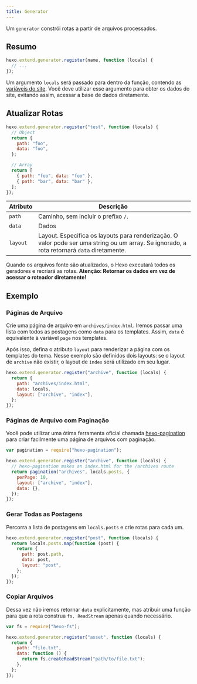 ```yaml
---
title: Generator
---
```


Um `generator` constrói rotas a partir de arquivos processados.

## Resumo

```js
hexo.extend.generator.register(name, function (locals) {
  // ...
});
```

Um argumento `locals` será passado para dentro da função, contendo as [variáveis do site](../docs/variables.html#Variaveis-do-Site). Você deve utilizar esse argumento para obter os dados do site, evitando assim, acessar a base de dados diretamente.

## Atualizar Rotas

```js
hexo.extend.generator.register("test", function (locals) {
  // Object
  return {
    path: "foo",
    data: "foo",
  };

  // Array
  return [
    { path: "foo", data: "foo" },
    { path: "bar", data: "bar" },
  ];
});
```

| Atributo | Descrição                                                                                                                                   |
| -------- | ------------------------------------------------------------------------------------------------------------------------------------------- |
| `path`   | Caminho, sem incluir o prefixo `/`.                                                                                                         |
| `data`   | Dados                                                                                                                                       |
| `layout` | Layout. Especifica os layouts para renderização. O valor pode ser uma string ou um array. Se ignorado, a rota retornará `data` diretamente. |

Quando os arquivos fonte são atualizados, o Hexo executará todos os geradores e recriará as rotas. **Atenção: Retornar os dados em vez de acessar o roteador diretamente!**

## Exemplo

### Páginas de Arquivo

Crie uma página de arquivo em `archives/index.html`. Iremos passar uma lista com todos as postagens como `data` para os templates. Assim, `data` é equivalente à variável `page` nos templates.

Após isso, defina o atributo `layout` para renderizar a página com os templates do tema. Nesse exemplo são definidos dois layouts: se o layout de `archive` não existir, o layout de `index` será utilizado em seu lugar.

```js
hexo.extend.generator.register("archive", function (locals) {
  return {
    path: "archives/index.html",
    data: locals,
    layout: ["archive", "index"],
  };
});
```

### Páginas de Arquivo com Paginação

Você pode utilizar uma ótima ferramenta oficial chamada [hexo-pagination][] para criar facilmente uma página de arquivos com paginação.

```js
var pagination = require("hexo-pagination");

hexo.extend.generator.register("archive", function (locals) {
  // hexo-pagination makes an index.html for the /archives route
  return pagination("archives", locals.posts, {
    perPage: 10,
    layout: ["archive", "index"],
    data: {},
  });
});
```

### Gerar Todas as Postagens

Percorra a lista de postagens em `locals.posts` e crie rotas para cada um.

```js
hexo.extend.generator.register("post", function (locals) {
  return locals.posts.map(function (post) {
    return {
      path: post.path,
      data: post,
      layout: "post",
    };
  });
});
```

### Copiar Arquivos

Dessa vez não iremos retornar `data` explicitamente, mas atribuir uma função para que a rota construa `fs. ReadStream` apenas quando necessário.

```js
var fs = require("hexo-fs");

hexo.extend.generator.register("asset", function (locals) {
  return {
    path: "file.txt",
    data: function () {
      return fs.createReadStream("path/to/file.txt");
    },
  };
});
```

[hexo-pagination]: https://github.com/hexojs/hexo-pagination
